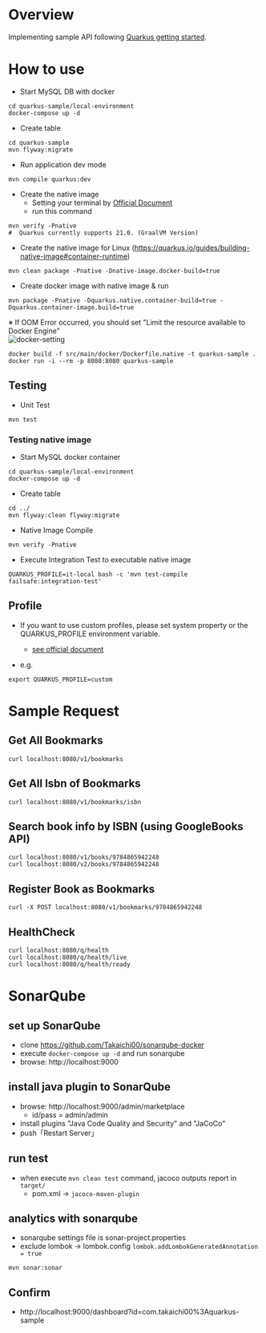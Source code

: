 # Overview
Implementing sample API following [Quarkus getting started](https://quarkus.io/get-started/).

# How to use
- Start MySQL DB with docker
```
cd quarkus-sample/local-environment
docker-compose up -d
```

- Create table
```
cd quarkus-sample
mvn flyway:migrate
```
 
- Run application dev mode
```
mvn compile quarkus:dev
```

- Create the native image
    - Setting your terminal by [Official Document](https://quarkus.io/guides/building-native-image)
    - run this command
 ```
mvn verify -Pnative
#  Quarkus currently supports 21.0. (GraalVM Version) 
```

- Create the native image for Linux (https://quarkus.io/guides/building-native-image#container-runtime)
```
mvn clean package -Pnative -Dnative-image.docker-build=true
``` 

- Create docker image with native image & run
   
```
mvn package -Pnative -Dquarkus.native.container-build=true -Dquarkus.container-image.build=true
```

※ If OOM Error occurred, you should set "Limit the resource available to Docker Engine"  
![docker-setting](https://miro.medium.com/max/4800/1*mXAD66LClH0Bry5vVNekzA.png)

```
docker build -f src/main/docker/Dockerfile.native -t quarkus-sample .
docker run -i --rm -p 8080:8080 quarkus-sample
```

## Testing
- Unit Test
```
mvn test
```

### Testing native image

- Start MySQL docker container
```
cd quarkus-sample/local-environment
docker-compose up -d
```

- Create table
```
cd ../
mvn flyway:clean flyway:migrate
```

- Native Image Compile
```
mvn verify -Pnative
```

- Execute Integration Test to executable native image
```
QUARKUS_PROFILE=it-local bash -c 'mvn test-compile failsafe:integration-test'
```

## Profile
- If you want to use custom profiles, please set system property or the QUARKUS_PROFILE environment variable.
    - [see official document](https://quarkus.io/guides/config#configuration-profiles)

- e.g. 
```
export QUARKUS_PROFILE=custom
```

# Sample Request
## Get All Bookmarks
```
curl localhost:8080/v1/bookmarks
```

## Get All Isbn of Bookmarks
```
curl localhost:8080/v1/bookmarks/isbn
```

## Search book info by ISBN (using GoogleBooks API)
```
curl localhost:8080/v1/books/9784865942248
curl localhost:8080/v2/books/9784865942248
```

## Register Book as Bookmarks
```
curl -X POST localhost:8080/v1/bookmarks/9784865942248
```

## HealthCheck
```
curl localhost:8080/q/health
curl localhost:8080/q/health/live
curl localhost:8080/q/health/ready
```

# SonarQube
## set up SonarQube
- clone https://github.com/Takaichi00/sonarqube-docker
- execute `docker-compose up -d` and run sonarqube
- browse: http://localhost:9000

## install java plugin to SonarQube
- browse: http://localhost:9000/admin/marketplace
    - id/pass = admin/admin
- install plugins "Java Code Quality and Security" and "JaCoCo"
- push「Restart Server」

## run test
- when execute `mvn clean test` command, jacoco outputs report in `target/`
    - pom.xml → `jacoco-maven-plugin`

## analytics with sonarqube
- sonarqube settings file is sonar-project.properties
- exclude lombok → lombok.config `lombok.addLombokGeneratedAnnotation = true`
```
mvn sonar:sonar
``` 

## Confirm
- http://localhost:9000/dashboard?id=com.takaichi00%3Aquarkus-sample
